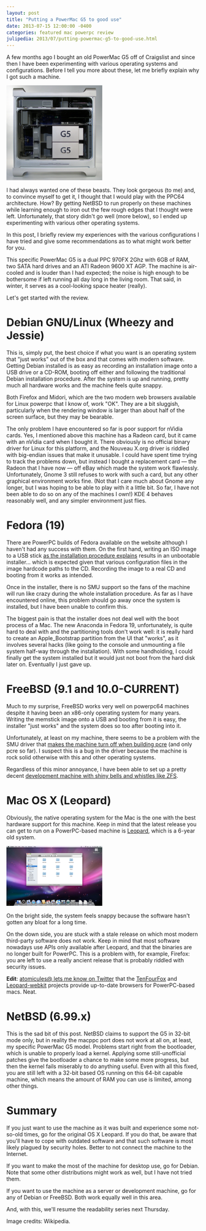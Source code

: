 ```yaml
---
layout: post
title: "Putting a PowerMac G5 to good use"
date: 2013-07-15 12:00:00 -0400
categories: featured mac powerpc review
julipedia: 2013/07/putting-powermac-g5-to-good-use.html
---
```

A few months ago I bought an old PowerMac G5 off of Craigslist and since
then I have been experimenting with various operating systems and
configurations. Before I tell you more about these, let me briefly
explain why I got such a machine.

[<img src="/images/2013-07-15-Power_Mac_G5_open.jpg"
      alt="Power Mac G5 open case"
      class="float-right"
      width="250px"
      />](http://en.wikipedia.org/wiki/File:Power_Mac_G5_open.jpg)

I had always wanted one of these beasts. They look gorgeous (to me) and,
to convince myself to get it, I thought that I would play with the PPC64
architecture. How? By getting NetBSD to run properly on these machines
while learning enough to iron out the few rough edges that I thought
were left. Unfortunately, that story didn't go well (more below), so I
ended up experimenting with various other operating systems.

In this post, I briefly review my experiences with the various
configurations I have tried and give some recommendations as to what
might work better for you.

This specific PowerMac G5 is a dual PPC 970FX 2Ghz with 6GB of RAM, two
SATA hard drives and an ATI Radeon 9600 XT AGP. The machine is
air-cooled and is louder than I had expected; the noise is high enough
to be bothersome if left running all day long in the living room. That
said, in winter, it serves as a cool-looking space heater (really).

Let's get started with the review.

# Debian GNU/Linux (Wheezy and Jessie)

This is, simply put, the best choice if what you want is an operating
system that "just works" out of the box and that comes with modern
software. Getting Debian installed is as easy as recording an
installation image onto a USB drive or a CD-ROM, booting off either and
following the traditional Debian installation procedure. After the
system is up and running, pretty much all hardware works and the machine
feels quite snappy.

Both Firefox and Midori, which are the two modern web browsers available
for Linux powerpc that I know of, work "OK". They are a bit sluggish,
particularly when the rendering window is larger than about half of the
screen surface, but they may be bearable.

The only problem I have encountered so far is poor support for nVidia
cards. Yes, I mentioned above this machine has a Radeon card, but it
came with an nVidia card when I bought it. There obviously is no
official binary driver for Linux for this platform, and the Nouveau
X.org driver is riddled with big-endian issues that make it unusable. I
could have spent time trying to track the problems down, but instead I
bought a replacement card &mdash; the Radeon that I have now &mdash; off eBay which
made the system work flawlessly. Unfortunately, Gnome 3 still refuses to
work with such a card, but any other graphical environment works fine.
(Not that I care much about Gnome any longer, but I was hoping to be
able to play with it a little bit. So far, I have not been able to do so
on any of the machines I own!) KDE 4 behaves reasonably well, and any
simpler environment just flies.

# Fedora (19)

There are PowerPC builds of Fedora available on the website although I
haven't had any success with them. On the first hand, writing an ISO
image to a USB stick [as the installation procedure
explains](http://docs.fedoraproject.org/en-US/Fedora/19/html/Installation_Guide/Making_USB_Media-UNIX_Linux.html)
results in an unbootable installer... which is expected given that
various configuration files in the image hardcode paths to the CD.
Recording the image to a real CD and booting from it works as intended.

Once in the installer, there is no SMU support so the fans of the
machine will run like crazy during the whole installation procedure. As
far as I have encountered online, this problem should go away once the
system is installed, but I have been unable to confirm this.

The biggest pain is that the installer does not deal well with the boot
process of a Mac. The new Anaconda in Fedora 19, unfortunately, is quite
hard to deal with and the partitioning tools don't work well: it is
really hard to create an Apple\_Bootstrap partition from the UI that
"works", as it involves several hacks (like going to the console and
unmounting a file system half-way through the installation). With some
handholding, I could finally get the system installed but it would just
not boot from the hard disk later on. Eventually I just gave up.

# FreeBSD (9.1 and 10.0-CURRENT)

Much to my surprise, FreeBSD works very well on powerpc64 machines
despite it having been an x86-only operating system for many years.
Writing the memstick image onto a USB and booting from it is easy, the
installer "just works" and the system does so too after booting into it.

Unfortunately, at least on my machine, there seems to be a problem with
the SMU driver that [makes the machine turn off when building
pcre](http://lists.freebsd.org/pipermail/freebsd-ppc/2013-March/006207.html)
(and only pcre so far). I suspect this is a bug in the driver because
the machine is rock solid otherwise with this and other operating
systems.

Regardless of this minor annoyance, I have been able to set up a pretty
decent [development machine with shiny bells and whistles like
ZFS](http://julipedia.meroh.net/2013/07/installing-freebsd-with-zfs-root-on.html).

# Mac OS X (Leopard)

Obviously, the native operating system for the Mac is the one with the
best hardware support for this machine. Keep in mind that the latest
release you can get to run on a PowerPC-based machine is
[Leopard](http://en.wikipedia.org/wiki/Mac_OS_X_Leopard), which is a
6-year old system.

[<img src="/images/2013-07-15-Leopard_Desktop.png"
      alt="Mac OS X Leopard desktop screenshot"
      class="float-left"
      width="250px"
      />](http://en.wikipedia.org/wiki/File:Leopard_Desktop.png)

On the bright side, the system feels snappy because the software hasn't
gotten any bloat for a long time.

On the down side, you are stuck with a stale release on which most
modern third-party software does not work. Keep in mind that most
software nowadays use APIs only available after Leopard, and that the
binaries are no longer built for PowerPC. This is a problem with, for
example, Firefox: you are left to use a really ancient release that is
probably riddled with security issues.

**Edit**: [atomicules@ lets me know on
Twitter](https://twitter.com/atomicules/status/357039067747201025) that
the [TenFourFox](http://www.floodgap.com/software/tenfourfox/) and
[Leopard-webkit](https://code.google.com/p/leopard-webkit/) projects
provide up-to-date browsers for PowerPC-based macs. Neat.

# NetBSD (6.99.x)

This is the sad bit of this post. NetBSD claims to support the G5 in
32-bit mode only, but in reality the macppc port does not work at all
on, at least, my specific PowerMac G5 model. Problems start right from
the bootloader, which is unable to properly load a kernel. Applying some
still-unofficial patches give the bootloader a chance to make some more
progress, but then the kernel fails miserably to do anything useful.
Even with all this fixed, you are still left with a 32-bit based OS
running on this 64-bit capable machine, which means the amount of RAM
you can use is limited, among other things.

# Summary

If you just want to use the machine as it was built and experience some
not-so-old times, go for the original OS X Leopard. If you do that, be
aware that you'll have to cope with outdated software and that such
software is most likely plagued by security holes. Better to not connect
the machine to the Internet.

If you want to make the most of the machine for desktop use, go for
Debian. Note that some other distributions might work as well, but I
have not tried them.

If you want to use the machine as a server or development machine, go
for any of Debian or FreeBSD. Both work equally well in this area.

And, with this, we'll resume the readability series next Thursday.

Image credits: Wikipedia.

